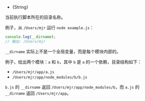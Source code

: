 <!-- YAML
added: v0.1.27
-->

<!-- type=var -->

* {String}

当前执行脚本所在的目录名称。

例子，从 `/Users/mjr` 运行 `node example.js`：


```js
console.log(__dirname);
// 输出: /Users/mjr
```

`__dirname` 实际上不是一个全局变量，而是每个模块内部的。

例子，给出两个模块：`a` 和 `b`，其中 `b` 是 `a` 的一个依赖，目录结构如下：

* `/Users/mjr/app/a.js`
* `/Users/mjr/app/node_modules/b/b.js`

`b.js` 的 `__dirname` 返回 `/Users/mjr/app/node_modules/b`，而 `a.js` 的 `__dirname` 返回 `/Users/mjr/app`。

